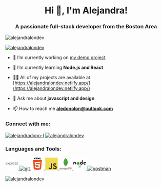 <h1 align="center">Hi 👋, I'm Alejandra! </h1>
<h3 align="center">A passionate full-stack developer from the Boston Area</h3>

<p align="left"> <img src="https://komarev.com/ghpvc/?username=alejandralondev&label=Profile%20views&color=0e75b6&style=flat" alt="alejandralondev" /> </p>

<p align="left"> <a href="https://twitter.com/alejandralondev" target="blank"><img src="https://img.shields.io/twitter/follow/alejandralondev?logo=twitter&style=for-the-badge" alt="alejandralondev" /></a> </p>

- 🔭 I’m currently working on [my demo project](https://github.com/alejandralondev/demo-day)

- 🌱 I’m currently learning **Node.js and React**

- 👨‍💻 All of my projects are available at [https://alejandralondev.netlify.app/](https://alejandralondev.netlify.app/)

- 💬 Ask me about **javascript and design**

- 📫 How to reach me **aledonolon@outlook.com**

<h3 align="left">Connect with me:</h3>
<p align="left">
<a href="https://codepen.io/alejandradono-l" target="blank"><img align="center" src="https://raw.githubusercontent.com/rahuldkjain/github-profile-readme-generator/master/src/images/icons/Social/codepen.svg" alt="alejandradono-l" height="30" width="40" /></a>
<a href="https://twitter.com/alejandralondev" target="blank"><img align="center" src="https://raw.githubusercontent.com/rahuldkjain/github-profile-readme-generator/master/src/images/icons/Social/twitter.svg" alt="alejandralondev" height="30" width="40" /></a>
</p>

<h3 align="left">Languages and Tools:</h3>
<p align="left"> <a href="https://expressjs.com" target="_blank" rel="noreferrer"> <img src="https://raw.githubusercontent.com/devicons/devicon/master/icons/express/express-original-wordmark.svg" alt="express" width="40" height="40"/> </a> <a href="https://git-scm.com/" target="_blank" rel="noreferrer"> <img src="https://www.vectorlogo.zone/logos/git-scm/git-scm-icon.svg" alt="git" width="40" height="40"/> </a> <a href="https://www.w3.org/html/" target="_blank" rel="noreferrer"> <img src="https://raw.githubusercontent.com/devicons/devicon/master/icons/html5/html5-original-wordmark.svg" alt="html5" width="40" height="40"/> </a> <a href="https://developer.mozilla.org/en-US/docs/Web/JavaScript" target="_blank" rel="noreferrer"> <img src="https://raw.githubusercontent.com/devicons/devicon/master/icons/javascript/javascript-original.svg" alt="javascript" width="40" height="40"/> </a> <a href="https://www.mongodb.com/" target="_blank" rel="noreferrer"> <img src="https://raw.githubusercontent.com/devicons/devicon/master/icons/mongodb/mongodb-original-wordmark.svg" alt="mongodb" width="40" height="40"/> </a> <a href="https://nodejs.org" target="_blank" rel="noreferrer"> <img src="https://raw.githubusercontent.com/devicons/devicon/master/icons/nodejs/nodejs-original-wordmark.svg" alt="nodejs" width="40" height="40"/> </a> <a href="https://postman.com" target="_blank" rel="noreferrer"> <img src="https://www.vectorlogo.zone/logos/getpostman/getpostman-icon.svg" alt="postman" width="40" height="40"/> </a> </p>

<p><img align="center" src="https://github-readme-streak-stats.herokuapp.com/?user=alejandralondev&" alt="alejandralondev" /></p>


<!---
alejandralondev/alejandralondev is a ✨ special ✨ repository because its `README.md` (this file) appears on your GitHub profile.
You can click the Preview link to take a look at your changes.
--->
